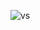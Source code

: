 ![vs](https://user-images.githubusercontent.com/108258871/175897745-9717a5f9-4dbd-42a8-acba-8d07407bff80.png)
